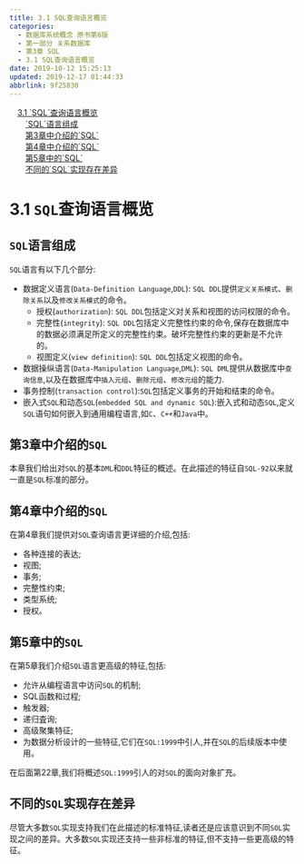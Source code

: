 ```yaml
---
title: 3.1 SQL查询语言概览
categories: 
  - 数据库系统概念 原书第6版
  - 第一部分 关系数据库
  - 第3章 SQL
  - 3.1 SQL查询语言概览
date: 2019-10-12 15:25:13
updated: 2019-12-17 01:44:33
abbrlink: 9f25830
---
```

<div id='my_toc'><a href="/ReadingNotes/9f25830/#3.1-SQL-查询语言概览" class="header_1">3.1 `SQL`查询语言概览</a><br><a href="/ReadingNotes/9f25830/#-SQL-语言组成" class="header_2">`SQL`语言组成</a><br><a href="/ReadingNotes/9f25830/#第3章中介绍的-SQL" class="header_2">第3章中介绍的`SQL`</a><br><a href="/ReadingNotes/9f25830/#第4章中介绍的-SQL" class="header_2">第4章中介绍的`SQL`</a><br><a href="/ReadingNotes/9f25830/#第5章中的-SQL" class="header_2">第5章中的`SQL`</a><br><a href="/ReadingNotes/9f25830/#不同的-SQL-实现存在差异" class="header_2">不同的`SQL`实现存在差异</a><br></div>
<style>
    .header_1{
        margin-left: 1em;
    }
    .header_2{
        margin-left: 2em;
    }
    .header_3{
        margin-left: 3em;
    }
    .header_4{
        margin-left: 4em;
    }
    .header_5{
        margin-left: 5em;
    }
    .header_6{
        margin-left: 6em;
    }
</style>
<!--more-->
<script>if (navigator.platform.search('arm')==-1){document.getElementById('my_toc').style.display = 'none';}
var e,p = document.getElementsByTagName('p');while (p.length>0) {e = p[0];e.parentElement.removeChild(e);}
</script>

<!--end-->
<!--SSTStart-->
# 3.1 `SQL`查询语言概览
## `SQL`语言组成
`SQL`语言有以下几个部分:    
- 数据定义语言(`Data-Definition Language`,`DDL`): `SQL DDL`提供`定义关系模式`、`删除关系`以及`修改关系模式`的命令。
    - 授权(`authorization`): `SQL DDL`包括定义对关系和视图的访问权限的命令。
    - 完整性(`integrity`): `SQL DDL`包括定义完整性约束的命令,保存在数据库中的数据必须满足所定义的完整性约束。破坏完整性约束的更新是不允许的。
    - 视图定义(`view definition`): `SQL DDL`包括定义视图的命令。
- 数据操纵语言(`Data-Manipulation Language`,`DML`): `SQL DML`提供从数据库中`查询信息`,以及在数据库中`插入元组`、`删除元组`、`修改元组`的能力.
- 事务控制(`transaction control`):`SQL`包括定义事务的开始和结束的命令。
- 嵌入式`SQL`和动态`SQL`(`embedded SQL and dynamic SQL`):嵌入式和动态`SQL`,定义`SQL`语句如何嵌入到通用编程语言,如`C`、`C++`和`Java`中。

## 第3章中介绍的`SQL`
本章我们给出对`SQL`的基本`DML`和`DDL`特征的概述。在此描述的特征自`SQL-92`以来就一直是`SQL`标准的部分。
## 第4章中介绍的`SQL`
在第4章我们提供对`SQL`查询语言更详细的介绍,包括:
- 各种连接的表达;
- 视图;
- 事务;
- 完整性约束;
- 类型系统;
- 授权。

## 第5章中的`SQL`
在第5章我们介绍`SQL`语言更高级的特征,包括:

- 允许从编程语言中访问`SQL`的机制;
- SQL函数和过程;
- 触发器;
- 递归査询;
- 高级聚集特征;
- 为数据分析设计的一些特征,它们在`SQL:1999`中引人,并在`SQL`的后续版本中使用。

在后面第22章,我们将概述`SQL:1999`引人的对`SQL`的面向对象扩充。
## 不同的`SQL`实现存在差异
尽管大多数`SQL`实现支持我们在此描述的标准特征,读者还是应该意识到不同`SOL`实现之间的差异。大多数`SQL`实现还支持一些非标准的特征,但不支持一些更高级的特征。
<!--SSTStop-->

